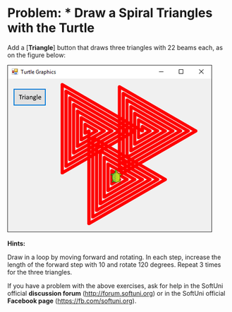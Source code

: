 # Problem: \* Draw a Spiral Triangles with the Turtle

Add a \[**Triangle**\] button that draws three triangles with 22 beams each, as on the figure below:

![](/assets/chapter-5-images/13.Turtle-graphics-17.png)

**Hints:**

Draw in a loop by moving forward and rotating. In each step, increase the length of the forward step with 10 and rotate 120 degrees. Repeat 3 times for the three triangles.

If you have a problem with the above exercises, ask for help in the SoftUni official **discussion forum** (http://forum.softuni.org) or in the SoftUni official **Facebook page** (https://fb.com/softuni.org).
